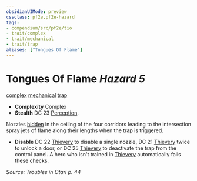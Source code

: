 ```yaml
---
obsidianUIMode: preview
cssclass: pf2e,pf2e-hazard
tags:
- compendium/src/pf2e/tio
- trait/complex
- trait/mechanical
- trait/trap
aliases: ["Tongues Of Flame"]
---
```

# Tongues Of Flame *Hazard 5*  
[complex](../../../rules/traits/complex.md)  [mechanical](../../../rules/traits/mechanical.md)  [trap](../../../rules/traits/trap.md)  

- **Complexity** Complex
- **Stealth** DC 23 [Perception](../../skills.md#Perception).  

Nozzles [hidden](../../../rules/conditions.md#Hidden) in the ceiling of the four corridors leading to the intersection spray jets of flame along their lengths when the trap is triggered.

- **Disable** DC 22 [Thievery](../../skills.md#Thievery) to disable a single nozzle, DC 21 [Thievery](../../skills.md#Thievery) twice to unlock a door, or DC 25 [Thievery](../../skills.md#Thievery) to deactivate the trap from the control panel. A hero who isn't trained in [Thievery](../../skills.md#Thievery) automatically fails these checks.  

*Source: Troubles in Otari p. 44*